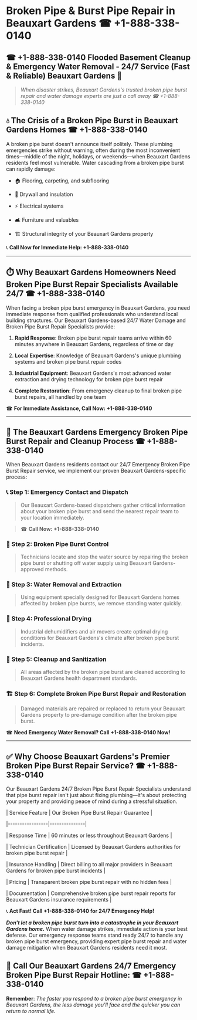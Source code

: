 # Broken Pipe & Burst Pipe Repair in Beauxart Gardens ☎ +1-888-338-0140  
## ☎ +1-888-338-0140 Flooded Basement Cleanup & Emergency Water Removal - 24/7 Service (Fast & Reliable) Beauxart Gardens 🚨  

> *When disaster strikes, Beauxart Gardens's trusted broken pipe burst repair and water damage experts are just a call away ☎ +1-888-338-0140*  

## 💧 The Crisis of a Broken Pipe Burst in Beauxart Gardens Homes ☎ +1-888-338-0140  

A broken pipe burst doesn't announce itself politely. These plumbing emergencies strike without warning, often during the most inconvenient times—middle of the night, holidays, or weekends—when Beauxart Gardens residents feel most vulnerable. Water cascading from a broken pipe burst can rapidly damage:  

* 🏠 Flooring, carpeting, and subflooring  
* 🧱 Drywall and insulation  
* ⚡ Electrical systems  
* 🛋️ Furniture and valuables  
* 🏗️ Structural integrity of your Beauxart Gardens property  

📞 **Call Now for Immediate Help: +1-888-338-0140**  

---  

## ⏱️ Why Beauxart Gardens Homeowners Need Broken Pipe Burst Repair Specialists Available 24/7 ☎ +1-888-338-0140  

When facing a broken pipe burst emergency in Beauxart Gardens, you need immediate response from qualified professionals who understand local building structures. Our Beauxart Gardens-based 24/7 Water Damage and Broken Pipe Burst Repair Specialists provide:  

1. **Rapid Response**: Broken pipe burst repair teams arrive within 60 minutes anywhere in Beauxart Gardens, regardless of time or day  
2. **Local Expertise**: Knowledge of Beauxart Gardens's unique plumbing systems and broken pipe burst repair codes  
3. **Industrial Equipment**: Beauxart Gardens's most advanced water extraction and drying technology for broken pipe burst repair  
4. **Complete Restoration**: From emergency cleanup to final broken pipe burst repairs, all handled by one team  

☎ **For Immediate Assistance, Call Now: +1-888-338-0140**  

---  

## 🔧 The Beauxart Gardens Emergency Broken Pipe Burst Repair and Cleanup Process ☎ +1-888-338-0140  

When Beauxart Gardens residents contact our 24/7 Emergency Broken Pipe Burst Repair service, we implement our proven Beauxart Gardens-specific process:  

### 📞 Step 1: Emergency Contact and Dispatch  
> Our Beauxart Gardens-based dispatchers gather critical information about your broken pipe burst and send the nearest repair team to your location immediately.  
> ☎ **Call Now: +1-888-338-0140**  

### 🚿 Step 2: Broken Pipe Burst Control  
> Technicians locate and stop the water source by repairing the broken pipe burst or shutting off water supply using Beauxart Gardens-approved methods.  

### 🌊 Step 3: Water Removal and Extraction  
> Using equipment specially designed for Beauxart Gardens homes affected by broken pipe bursts, we remove standing water quickly.  

### 💨 Step 4: Professional Drying  
> Industrial dehumidifiers and air movers create optimal drying conditions for Beauxart Gardens's climate after broken pipe burst incidents.  

### 🧼 Step 5: Cleanup and Sanitization  
> All areas affected by the broken pipe burst are cleaned according to Beauxart Gardens health department standards.  

### 🏗️ Step 6: Complete Broken Pipe Burst Repair and Restoration  
> Damaged materials are repaired or replaced to return your Beauxart Gardens property to pre-damage condition after the broken pipe burst.  

☎ **Need Emergency Water Removal? Call +1-888-338-0140 Now!**  

---  

## ✅ Why Choose Beauxart Gardens's Premier Broken Pipe Burst Repair Service? ☎ +1-888-338-0140  

Our Beauxart Gardens 24/7 Broken Pipe Burst Repair Specialists understand that pipe burst repair isn't just about fixing plumbing—it's about protecting your property and providing peace of mind during a stressful situation.  

| Service Feature | Our Broken Pipe Burst Repair Guarantee |  
|-----------------|---------------|  
| Response Time | 60 minutes or less throughout Beauxart Gardens |  
| Technician Certification | Licensed by Beauxart Gardens authorities for broken pipe burst repair |  
| Insurance Handling | Direct billing to all major providers in Beauxart Gardens for broken pipe burst incidents |  
| Pricing | Transparent broken pipe burst repair with no hidden fees |  
| Documentation | Comprehensive broken pipe burst repair reports for Beauxart Gardens insurance requirements |  

📞 **Act Fast! Call +1-888-338-0140 for 24/7 Emergency Help!**  

***Don't let a broken pipe burst turn into a catastrophe in your Beauxart Gardens home.*** When water damage strikes, immediate action is your best defense. Our emergency response teams stand ready 24/7 to handle any broken pipe burst emergency, providing expert pipe burst repair and water damage mitigation when Beauxart Gardens residents need it most.  

## 📱 Call Our Beauxart Gardens 24/7 Emergency Broken Pipe Burst Repair Hotline: ☎ +1-888-338-0140  

**Remember**: *The faster you respond to a broken pipe burst emergency in Beauxart Gardens, the less damage you'll face and the quicker you can return to normal life.*